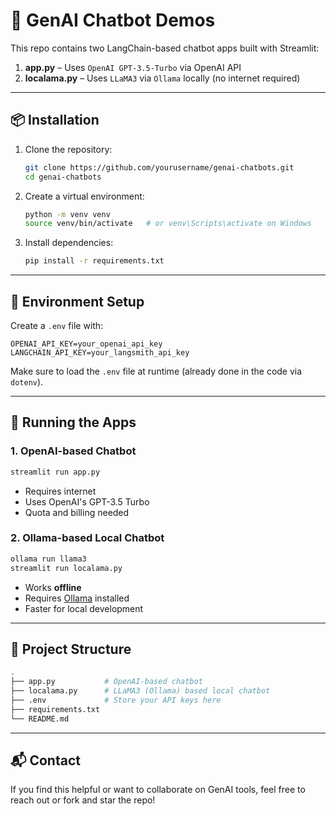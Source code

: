 # 🤖 GenAI Chatbot Demos

This repo contains two LangChain-based chatbot apps built with Streamlit:

1. **app.py** – Uses `OpenAI GPT-3.5-Turbo` via OpenAI API  
2. **localama.py** – Uses `LLaMA3` via `Ollama` locally (no internet required)

---

## 📦 Installation

1. Clone the repository:
   ```bash
   git clone https://github.com/yourusername/genai-chatbots.git
   cd genai-chatbots
   ```

2. Create a virtual environment:
   ```bash
   python -m venv venv
   source venv/bin/activate   # or venv\Scripts\activate on Windows
   ```

3. Install dependencies:
   ```bash
   pip install -r requirements.txt
   ```

---

## 🔐 Environment Setup

Create a `.env` file with:

```env
OPENAI_API_KEY=your_openai_api_key
LANGCHAIN_API_KEY=your_langsmith_api_key
```

Make sure to load the `.env` file at runtime (already done in the code via `dotenv`).

---

## 🚀 Running the Apps

### 1. OpenAI-based Chatbot

```bash
streamlit run app.py
```

- Requires internet
- Uses OpenAI's GPT-3.5 Turbo
- Quota and billing needed

### 2. Ollama-based Local Chatbot

```bash
ollama run llama3
streamlit run localama.py
```

- Works **offline**
- Requires [Ollama](https://ollama.com) installed
- Faster for local development

---

## 📁 Project Structure

```bash
.
├── app.py           # OpenAI-based chatbot
├── localama.py      # LLaMA3 (Ollama) based local chatbot
├── .env             # Store your API keys here
├── requirements.txt
└── README.md
```

---

## 📬 Contact

If you find this helpful or want to collaborate on GenAI tools, feel free to reach out or fork and star the repo!
